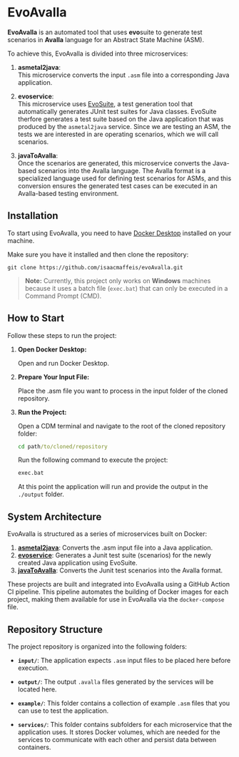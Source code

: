 # EvoAvalla

**EvoAvalla** is an automated tool that uses **evo**suite to generate test scenarios in **Avalla** language for an 
Abstract State Machine (ASM).

To achieve this, EvoAvalla is divided into three microservices:

1. **asmetal2java**:  
   This microservice converts the input `.asm` file into a corresponding Java application.

2. **evoservice**:  
   This microservice uses [EvoSuite](https://github.com/EvoSuite/evosuite), a test generation tool that
   automatically generates JUnit test suites for Java classes.
   EvoSuite therfore generates a test suite based on the Java application that was produced by the `asmetal2java` service.
   Since we are testing an ASM, the tests we are interested in are operating scenarios, which we will call scenarios.

4. **javaToAvalla**:  
   Once the scenarios are generated, this microservice converts the Java-based scenarios into the Avalla language.
   The Avalla format is a specialized language used for defining test scenarios for ASMs,
   and this conversion ensures the generated test cases can be executed in an Avalla-based testing environment.

## Installation

To start using EvoAvalla, you need to have [Docker Desktop](https://www.docker.com/products/docker-desktop) installed on your machine.

Make sure you have it installed and then clone the repository:

```shell
git clone https://github.com/isaacmaffeis/evoAvalla.git
```

> **Note:** Currently, this project only works on **Windows** machines because it uses a batch file (`exec.bat`)
> that can only be executed in a Command Prompt (CMD).

## How to Start

Follow these steps to run the project:

1. **Open Docker Desktop:**

    Open and run Docker Desktop.

2. **Prepare Your Input File:**

    Place the .asm file you want to process in the input folder of the cloned repository.

3. **Run the Project:**

    Open a CDM terminal and navigate to the root of the cloned repository folder:
    ```cmd
    cd path/to/cloned/repository
    ```
    Run the following command to execute the project:
    ```cmd
    exec.bat
    ```
    At this point the application will run and provide the output in the `./output` folder.

## System Architecture

EvoAvalla is structured as a series of microservices built on Docker:

1. [**asmetal2java**](https://github.com/isaacmaffeis/asmetal2java): Converts the .asm input file into a Java application.
2. [**evoservice**](https://github.com/isaacmaffeis/evoservice): Generates a Junit test suite (scenarios) for the newly created Java application using EvoSuite.
3. [**javaToAvalla**](https://github.com/isaacmaffeis/javaToAvalla): Converts the Junit test scenarios into the Avalla format.

These projects are built and integrated into EvoAvalla using a GitHub Action CI pipeline.
This pipeline automates the building of Docker images for each project,
making them available for use in EvoAvalla via the `docker-compose` file.

## Repository Structure

The project repository is organized into the following folders:

- **`input/`**:  The application expects `.asm` input files to be placed here before execution.

- **`output/`**:  The output `.avalla` files generated by the services will be located here.

- **`example/`**:  This folder contains a collection of example `.asm` files that you can use to test the application.

- **`services/`**:  This folder contains subfolders for each microservice that the application uses. It stores Docker volumes,
  which are needed for the services to communicate with each other and persist data between containers.

